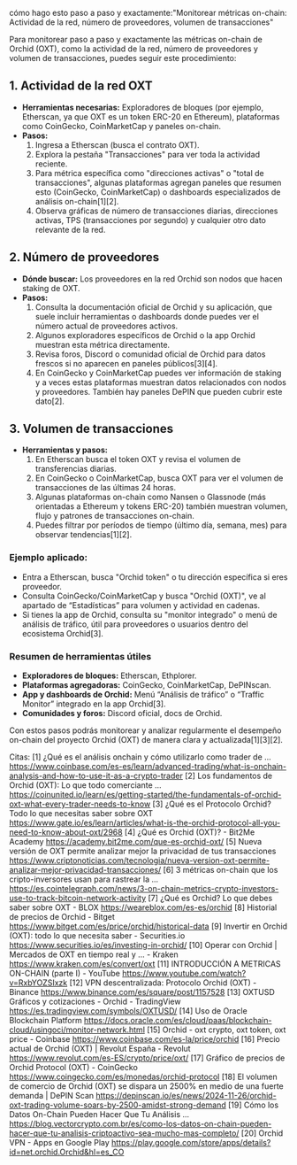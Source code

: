 cómo hago esto paso a paso y exactamente:"Monitorear métricas on-chain: Actividad de la red, número de proveedores, volumen de transacciones"

Para monitorear paso a paso y exactamente las métricas on-chain de Orchid (OXT), como la actividad de la red, número de proveedores y volumen de transacciones, puedes seguir este procedimiento:

## 1. Actividad de la red OXT

- **Herramientas necesarias:** Exploradores de bloques (por ejemplo, Etherscan, ya que OXT es un token ERC-20 en Ethereum), plataformas como CoinGecko, CoinMarketCap y paneles on-chain.
- **Pasos:**
  1. Ingresa a Etherscan (busca el contrato OXT).
  2. Explora la pestaña "Transacciones" para ver toda la actividad reciente.
  3. Para métrica específica como "direcciones activas" o "total de transacciones", algunas plataformas agregan paneles que resumen esto (CoinGecko, CoinMarketCap) o dashboards especializados de análisis on-chain[1][2].
  4. Observa gráficas de número de transacciones diarias, direcciones activas, TPS (transacciones por segundo) y cualquier otro dato relevante de la red.

## 2. Número de proveedores

- **Dónde buscar:** Los proveedores en la red Orchid son nodos que hacen staking de OXT.
- **Pasos:**
  1. Consulta la documentación oficial de Orchid y su aplicación, que suele incluir herramientas o dashboards donde puedes ver el número actual de proveedores activos.
  2. Algunos exploradores específicos de Orchid o la app Orchid muestran esta métrica directamente.
  3. Revisa foros, Discord o comunidad oficial de Orchid para datos frescos si no aparecen en paneles públicos[3][4].
  4. En CoinGecko y CoinMarketCap puedes ver información de staking y a veces estas plataformas muestran datos relacionados con nodos y proveedores. También hay paneles DePIN que pueden cubrir este dato[2].

## 3. Volumen de transacciones

- **Herramientas y pasos:**
  1. En Etherscan busca el token OXT y revisa el volumen de transferencias diarias.
  2. En CoinGecko o CoinMarketCap, busca OXT para ver el volumen de transacciones de las últimas 24 horas.
  3. Algunas plataformas on-chain como Nansen o Glassnode (más orientadas a Ethereum y tokens ERC-20) también muestran volumen, flujo y patrones de transacciones on-chain.
  4. Puedes filtrar por períodos de tiempo (último día, semana, mes) para observar tendencias[1][2].

### Ejemplo aplicado:
- Entra a Etherscan, busca "Orchid token" o tu dirección específica si eres proveedor.
- Consulta CoinGecko/CoinMarketCap y busca "Orchid (OXT)", ve al apartado de “Estadísticas” para volumen y actividad en cadenas.
- Si tienes la app de Orchid, consulta su "monitor integrado" o menú de análisis de tráfico, útil para proveedores o usuarios dentro del ecosistema Orchid[3].

### Resumen de herramientas útiles

- **Exploradores de bloques:** Etherscan, Ethplorer.
- **Plataformas agregadoras:** CoinGecko, CoinMarketCap, DePINscan.
- **App y dashboards de Orchid:** Menú “Análisis de tráfico” o “Traffic Monitor” integrado en la app Orchid[3].
- **Comunidades y foros:** Discord oficial, docs de Orchid.

Con estos pasos podrás monitorear y analizar regularmente el desempeño on-chain del proyecto Orchid (OXT) de manera clara y actualizada[1][3][2].

Citas:
[1] ¿Qué es el análisis onchain y cómo utilizarlo como trader de ... https://www.coinbase.com/es-es/learn/advanced-trading/what-is-onchain-analysis-and-how-to-use-it-as-a-crypto-trader
[2] Los fundamentos de Orchid (OXT): Lo que todo comerciante ... https://coinunited.io/learn/es/getting-started/the-fundamentals-of-orchid-oxt-what-every-trader-needs-to-know
[3] ¿Qué es el Protocolo Orchid? Todo lo que necesitas saber sobre OXT https://www.gate.io/es/learn/articles/what-is-the-orchid-protocol-all-you-need-to-know-about-oxt/2968
[4] ¿Qué es Orchid (OXT)? - Bit2Me Academy https://academy.bit2me.com/que-es-orchid-oxt/
[5] Nueva versión de OXT permite analizar mejor la privacidad de tus transacciones https://www.criptonoticias.com/tecnologia/nueva-version-oxt-permite-analizar-mejor-privacidad-transacciones/
[6] 3 métricas on-chain que los cripto-inversores usan para rastrear la ... https://es.cointelegraph.com/news/3-on-chain-metrics-crypto-investors-use-to-track-bitcoin-network-activity
[7] ¿Qué es Orchid? Lo que debes saber sobre OXT - BLOX https://weareblox.com/es-es/orchid
[8] Historial de precios de Orchid - Bitget https://www.bitget.com/es/price/orchid/historical-data
[9] Invertir en Orchid (OXT): todo lo que necesita saber - Securities.io https://www.securities.io/es/investing-in-orchid/
[10] Operar con Orchid | Mercados de OXT en tiempo real y ... - Kraken https://www.kraken.com/es/convert/oxt
[11] INTRODUCCIÓN A METRICAS ON-CHAIN (parte I) - YouTube https://www.youtube.com/watch?v=RxbYOZSIxzk
[12] VPN descentralizada: Protocolo Orchid (OXT) - Binance https://www.binance.com/es/square/post/1157528
[13] OXTUSD Gráficos y cotizaciones - Orchid - TradingView https://es.tradingview.com/symbols/OXTUSD/
[14] Uso de Oracle Blockchain Platform https://docs.oracle.com/es/cloud/paas/blockchain-cloud/usingoci/monitor-network.html
[15] Orchid - oxt crypto, oxt token, oxt price - Coinbase https://www.coinbase.com/es-la/price/orchid
[16] Precio actual de Orchid (OXT) | Revolut España - Revolut https://www.revolut.com/es-ES/crypto/price/oxt/
[17] Gráfico de precios de Orchid Protocol (OXT) - CoinGecko https://www.coingecko.com/es/monedas/orchid-protocol
[18] El volumen de comercio de Orchid (OXT) se dispara un 2500% en medio de una fuerte demanda | DePIN Scan https://depinscan.io/es/news/2024-11-26/orchid-oxt-trading-volume-soars-by-2500-amidst-strong-demand
[19] Cómo los Datos On-Chain Pueden Hacer Que Tu Análisis ... https://blog.vectorcrypto.com.br/es/como-los-datos-on-chain-pueden-hacer-que-tu-analisis-criptoactivo-sea-mucho-mas-completo/
[20] Orchid VPN - Apps en Google Play https://play.google.com/store/apps/details?id=net.orchid.Orchid&hl=es_CO

